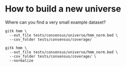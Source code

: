 # How to build a new universe

Where can you find a very small example dataset?

```console
gitk hmm \
  --out_file tests/consensus/universe/hmm_norm.bed \
  --cov_folder tests/consensus/coverage/ 
```

```console
gitk hmm \
  --out_file tests/consensus/universe/hmm_norm.bed \
  --cov_folder tests/consensus/coverage/ \
  --normalize
```